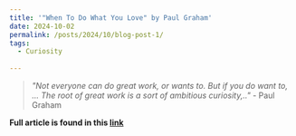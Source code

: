 ```yaml
---
title: '"When To Do What You Love" by Paul Graham'
date: 2024-10-02
permalink: /posts/2024/10/blog-post-1/
tags:
  - Curiosity
 
---
```


> *"Not everyone can do great work, or wants to. But if you do want to, ... The root of great work is a sort of ambitious curiosity,.."* -  Paul Graham



**Full article is found in this [link](https://paulgraham.com/when.html)**


